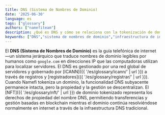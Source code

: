 ```yaml
---
title: DNS (Sistema de Nombres de Dominio)
date: '2025-06-30'
language: es
tags: ["glossary"]
authors: ["namefiteam"]
description: ¿Qué es DNS y cómo se relaciona con la tokenización de dominios?
keywords: ["DNS","sistema de nombres de dominio","infraestructura de internet","resolución de nombres","dominios tradicionales"]
---
```


El **DNS (Sistema de Nombres de Dominio)** es la guía telefónica de internet —un sistema jerárquico que traduce nombres de dominio legibles por humanos como `google.com` en direcciones IP que las computadoras utilizan para localizar servidores. El DNS es gestionado por una red global de servidores y gobernado por [ICANN]({{ '/es/glossary/icann/' | url }}) a través de registros y [registradores]({{ '/es/glossary/registrar/' | url }}). Cuando Namefi tokeniza un dominio, la funcionalidad DNS subyacente permanece intacta, pero la propiedad y la gestión se descentralizan. El [NFT]({{ '/es/glossary/nft/' | url }}) de dominio tokenizado representa los derechos de propiedad del nombre DNS, permitiendo transferencias y gestión basadas en blockchain mientras el dominio continúa resolviéndose normalmente en internet a través de la infraestructura DNS tradicional.